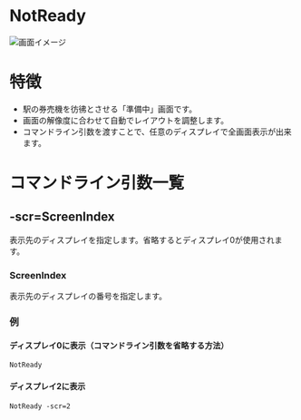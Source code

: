 # NotReady

![画面イメージ](https://user-images.githubusercontent.com/67314487/106139390-b6909880-61b0-11eb-8476-190827ad950d.png)

# 特徴
- 駅の券売機を彷彿とさせる「準備中」画面です。
- 画面の解像度に合わせて自動でレイアウトを調整します。
- コマンドライン引数を渡すことで、任意のディスプレイで全画面表示が出来ます。

# コマンドライン引数一覧
## -scr=__ScreenIndex__
表示先のディスプレイを指定します。省略するとディスプレイ0が使用されます。

### __ScreenIndex__
表示先のディスプレイの番号を指定します。

### 例
#### ディスプレイ0に表示（コマンドライン引数を省略する方法）
```
NotReady
```

#### ディスプレイ2に表示
```
NotReady -scr=2
```

